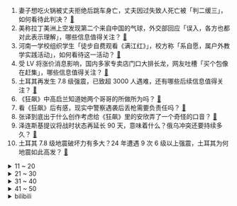 1. 妻子想吃火锅被丈夫拒绝后跳车身亡，丈夫因过失致人死亡被「判二缓三」，如何看待此判决？ [:link:](https://www.zhihu.com/question/582413027)
2. 美称拉丁美洲上空发现第二个来自中国的气球，外交部回应「误入，各方也都对此表示理解」，哪些信息值得关注？ [:link:](https://www.zhihu.com/question/582480337)
3. 河南一学校组织学生「徒步自费观看《满江红》」，校方称「系自愿，属户外教学实践活动」，如何看待这一活动？ [:link:](https://www.zhihu.com/question/582466102)
4. 受 LV 将涨价消息影响，国内多家专卖店门口大排长龙，网友吐槽「买个包像在赶集」，哪些信息值得关注？ [:link:](https://www.zhihu.com/question/582316960)
5. 土耳其再发生 7.8 级强震，已致超 3000 人遇难，还有哪些后续信息值得关注？ [:link:](https://www.zhihu.com/question/582389691)
6. 《狂飙》中高启兰知道她两个哥哥的所做所为吗？ [:link:](https://www.zhihu.com/question/581550123)
7. 看《狂飙》后有感，现实中警察遇袭后丢枪需要负责任吗？ [:link:](https://www.zhihu.com/question/579287746)
8. 张译到底出于什么创作考虑给《狂飙》里的安欣弄了一个奇怪的口音？ [:link:](https://www.zhihu.com/question/582145427)
9. 泽连斯基提议将战时状态再延长 90 天，意味着什么？俄乌冲突还要持续多久？ [:link:](https://www.zhihu.com/question/582475748)
10. 土耳其 7.8 级地震破坏力有多大？24 年遭遇 9 次 6 级以上强震，土耳其为何地震如此高发？ [:link:](https://www.zhihu.com/question/582481962)
<details>
<summary>11 ~ 20</summary>

11. 工作中遇到心动的男同事，要主动追求吗？ [:link:](https://www.zhihu.com/question/581982197)
12. 美国一公司计划复活 300 多年前灭绝「渡渡鸟」，终极目标复活猛犸象，如何从科学角度分析此计划可行性？ [:link:](https://www.zhihu.com/question/581720458)
13. 浙江省衢州实行「公务餐」改革，公务接待费减少约 30%，如何看待此事？ [:link:](https://www.zhihu.com/question/582241242)
14. 韩国称「自华入韩旅客落地检阳性率为零」，这一数据说明了什么？是否会提前取消对中国公民签证停发？ [:link:](https://www.zhihu.com/question/582284467)
15. 《狂飙》中的程程为什么斗不过高启强？ [:link:](https://www.zhihu.com/question/582234428)
16. 哪些《英雄联盟》主播是你一直想不明白为什么会火的？ [:link:](https://www.zhihu.com/question/579015808)
17. 刚下班想去跑跑步，要不要洗完澡再跑，洗完澡再跑会不会更舒服，跑完再洗一遍？ [:link:](https://www.zhihu.com/question/582020159)
18. 12 万抢保时捷百万豪车订单被判无效，首单买家「品牌劝我退款」，商家要求合理吗？如何从法律角度解读？ [:link:](https://www.zhihu.com/question/582395174)
19. 医学界为何对「耐药性」无能为力?为什么不在研发之初就充分考虑耐药性问题呢？ [:link:](https://www.zhihu.com/question/581754127)
20. 苹果明年或将推出更高端机型 Ultra，售价超 2 万，库克称果粉愿意高价买 iPhone，如何评价? [:link:](https://www.zhihu.com/question/582418182)
</details>
<details>
<summary>21 ~ 30</summary>

21. 有没有一种可能，三体人无视掉ETO，仅仅锁死人类科技，400年后人类一脸懵逼的迎接三体文明的到来？ [:link:](https://www.zhihu.com/question/582221229)
22. 为什么魔兽世界外服要叫国服玩家为「蝗虫」？ [:link:](https://www.zhihu.com/question/568401490)
23. 萝卜、胡萝卜、红萝卜、白萝卜、芜菁、欧防风、樱桃萝卜、黄萝卜等各种萝卜有什么区别？有哪些吃法？ [:link:](https://www.zhihu.com/question/36321562)
24. 如何评价漫威电影《黑豹 2》？ [:link:](https://www.zhihu.com/question/580718070)
25. 新老师不会教课怎么办？ [:link:](https://www.zhihu.com/question/345537920)
26. 媒体评「提前还贷比借钱难」，专家建议适度降低存量房贷利率，会带来哪些改善？ [:link:](https://www.zhihu.com/question/582421890)
27. 你在作文里撒过哪些谎，可以讲一讲吗？ [:link:](https://www.zhihu.com/question/579124700)
28. 《甄嬛传》中的哪句台词对你的触动最大？ [:link:](https://www.zhihu.com/question/555829757)
29. 如何评价电视剧《狂飙》中杨健这一人物，如果他没能成为老孟家的女婿，没脱掉警服，那么他会守住底线吗？ [:link:](https://www.zhihu.com/question/581420606)
30. 哪些艺术家的速写最容易临摹？ [:link:](https://www.zhihu.com/question/580645141)
</details>
<details>
<summary>31 ~ 40</summary>

31. 为什么我做的面包刚出炉的时候很软，凉了以后就干硬了？ [:link:](https://www.zhihu.com/question/23329514)
32. 春节后开工，有哪些「大女主专用」的配饰单品值得分享？ [:link:](https://www.zhihu.com/question/581102784)
33. 如何看待2023年2月6日A股表现？ [:link:](https://www.zhihu.com/question/582424422)
34. 在《流浪地球 3》中，赵今麦扮演的韩朵朵会回归吗？ [:link:](https://www.zhihu.com/question/581987043)
35. 你会记录日常生活的收支吗？ [:link:](https://www.zhihu.com/question/575991190)
36. Nike 与 Tiffany 跨界合作，即将发售约为 3000 元人民币的 AF1，你觉得怎么样？ [:link:](https://www.zhihu.com/question/581316097)
37. 微软产品将全线接入 ChatGPT，包括 Bing 以及 Office「全家桶」，将产生哪些影响？ [:link:](https://www.zhihu.com/question/582312398)
38. 有车后，你为开车安全做了哪些努力？ [:link:](https://www.zhihu.com/question/579661523)
39. 腾讯视频的剧版《三体》已经全部播出，如何评价这部电视剧？ [:link:](https://www.zhihu.com/question/582075944)
40. 玩《王者荣耀》的各位放弃过特别喜欢的英雄吗？ [:link:](https://www.zhihu.com/question/571604293)
</details>
<details>
<summary>41 ~ 50</summary>

41. 是什么让你突然努力了? [:link:](https://www.zhihu.com/question/582051746)
42. 《流浪地球 2》的角秒、纳角秒、皮角秒是多大？行星发动机造成的偏移真能帮助人类逃离太阳系吗？ [:link:](https://www.zhihu.com/question/581484050)
43. 练习八段锦有什么捷径？ [:link:](https://www.zhihu.com/question/495953604)
44. 密室逃脱和剧本杀的根本区别在哪？ [:link:](https://www.zhihu.com/question/436968320)
45. 智家大脑作为海尔智慧家庭核心技术平台，到底有多牛？ [:link:](https://www.zhihu.com/question/581952097)
46. 你小时候有哪些自以为瞒天过海却被父母知道得一清二楚的事？ [:link:](https://www.zhihu.com/question/317600442)
47. 最近吃太多肉有点腻了，有哪些超下饭的素食菜谱推荐？ [:link:](https://www.zhihu.com/question/580925144)
48. 学校里让你念念不忘的美食有哪些？ [:link:](https://www.zhihu.com/question/579523706)
49. 为什么总说柴火炒菜更好吃？ [:link:](https://www.zhihu.com/question/582075817)
50. 为什么一些鸟类（如鹦鹉）能模仿人类说话，而更接近人类的哺乳动物却不能？ [:link:](https://www.zhihu.com/question/581315703)
</details><details>
<summary>bilibili</summary>

1. 大雄...已经...无所谓了...【怀旧篇】！！！ [:link:](//www.bilibili.com/video/BV1pe4y1N72K)
2. 他的未来规划，真的有我！ [:link:](//www.bilibili.com/video/BV15j411M7ik)
3. 探秘全世界最大的枪店！是什么体验？40年经典老店！库存上万支枪！ [:link:](//www.bilibili.com/video/BV1w8411G7LW)
4. 【年度巨献】原神同人大电影 「暗潮」 [:link:](//www.bilibili.com/video/BV1hT411d7Fd)
5. 【九转大肠俞涛】B站我来了，鬼畜视频可以直接@我了！ [:link:](//www.bilibili.com/video/BV1bM411e7dJ)
6. 全网在夸的“自助餐天花板”，我被现场CPU了！有些餐厅啊，别太欺负小白了吧。 [:link:](//www.bilibili.com/video/BV1MD4y1N7Cy)
7. 当退坑2年的老玩家打开最新版《我的世界》 [:link:](//www.bilibili.com/video/BV1sD4y1T75A)
8. 把烂梗玩成了王炸，把三农做成了事业，说过的承诺我做到了！ [:link:](//www.bilibili.com/video/BV17R4y1z7vF)
9. 给流浪猫制作冬季保暖大猫窝 [:link:](//www.bilibili.com/video/BV1KR4y1z7Ta)
10. 不同类型的人表白被拒后的不同回复 [:link:](//www.bilibili.com/video/BV1hy4y1D734)
<details>
<summary>11 ~ 20</summary>

11. 我，药系天王 [:link:](//www.bilibili.com/video/BV1FA411k7Vk)
12. 评分6.1！彻底坠毁！德凯奥特曼完结吐槽 [:link:](//www.bilibili.com/video/BV1CR4y1z7Ae)
13. 公开呼吁取关？！一条视频席卷全国，衣戈猜想走红真的是偶然吗？ [:link:](//www.bilibili.com/video/BV1WD4y1N7jJ)
14. 不去东北，我说不出这些话…. [:link:](//www.bilibili.com/video/BV1Dx4y1j76a)
15. 1分钟速通满江红 [:link:](//www.bilibili.com/video/BV11x4y1j7Sq)
16. 别有洞天 [:link:](//www.bilibili.com/video/BV1fj411T7Kq)
17. 史上最离谱教室！！只教学校不教的东西！！ [:link:](//www.bilibili.com/video/BV1ry4y1D7FQ)
18. BSS (SEVENTEEN) 'Fighting (Feat. Lee Young Ji)' Official MV [:link:](//www.bilibili.com/video/BV1yx4y157Sc)
19. 海绵宝宝你怎么了！海绵宝宝：宇宙摇摆 [:link:](//www.bilibili.com/video/BV1Bv4y1t7nu)
20. 心痛！一口￥70，黑珍珠三钻也不能这么贵啊！【凭啥这么贵ep52-甬府】 [:link:](//www.bilibili.com/video/BV12d4y1n7Sr)
</details>
<details>
<summary>21 ~ 30</summary>

21. 课 堂 请 勿 对 对 子【大肠篇】！！！ [:link:](//www.bilibili.com/video/BV1Fx4y177Lo)
22. 无厘头西游《车迟国斗法》中 [:link:](//www.bilibili.com/video/BV1nj411M7ns)
23. 学姐让你晚上来，你就得来 [:link:](//www.bilibili.com/video/BV1NG4y1T7Mu)
24. 2小时20分，俯卧撑3200个！ [:link:](//www.bilibili.com/video/BV1vA411z7bk)
25. 100元在冰岛超市能买什么？鲸鱼肉！鲨鱼！海豹这里竟然都有卖！ [:link:](//www.bilibili.com/video/BV1md4y1n7VV)
26. 3000块钱没了！进来看个乐吧 [:link:](//www.bilibili.com/video/BV1a84y157Td)
27. 【海灯节实况完结】堂主，我举报，海灯节你员工在偷懒【胡桃】【原神】【4K 60】 [:link:](//www.bilibili.com/video/BV1h24y1B7JK)
28. 情敌是手办？王子：我不爱美女，唯爱手办！《叶卡捷琳娜》P2 [:link:](//www.bilibili.com/video/BV1Fj411M79v)
29. 新家落成 我的世界永恒的MC生存 二周目EP12 [:link:](//www.bilibili.com/video/BV1zA411z7YS)
30. 真有人为了出云堇cos，去练耍花枪？ [:link:](//www.bilibili.com/video/BV1hx4y1E7B4)
</details>
<details>
<summary>31 ~ 40</summary>

31. 一言难尽，有时候都不敢承认我们是救助的，得偷偷救 [:link:](//www.bilibili.com/video/BV1qM411i7D2)
32. 众人眼中的安欣 [:link:](//www.bilibili.com/video/BV1Nj411M7ww)
33. 「代号诡秘」赞 美 愚 者 ——《诡秘之主》游戏化PV首曝 [:link:](//www.bilibili.com/video/BV16d4y1p7vu)
34. 今天给全校孩子煮鸡蛋 早餐吃得好 才能长高高身体棒 看到班上好几个孩子自己不舍得吃还要留给弟弟妹妹吃的时候 满满的心疼与感动.. [:link:](//www.bilibili.com/video/BV12T411d71H)
35. 【周深×流浪地球2】《人是_》live首唱一开口就是5D感，太震撼了！ [:link:](//www.bilibili.com/video/BV1sy4y1D7fK)
36. 安欣霸凌高启强 [:link:](//www.bilibili.com/video/BV1by4y1D7ht)
37. 一百万粉感谢！+我从小到大的环境展示（+画画的变化） [:link:](//www.bilibili.com/video/BV1my4y1X7tN)
38. 【STN快报第七季03】科乐美直言将会剽窃玩家创意 [:link:](//www.bilibili.com/video/BV1Rd4y1n7rE)
39. 年兽：你管这叫烟花？？？ [:link:](//www.bilibili.com/video/BV19v4y1t7Cg)
40. 你看过这些动画片吗？这是一个完整的童年！ [:link:](//www.bilibili.com/video/BV1TD4y1N7Ni)
</details>
<details>
<summary>41 ~ 50</summary>

41. 注意看，这个男人太狠了！仅凭一己之力击垮了日本餐饮业！ [:link:](//www.bilibili.com/video/BV1Gs4y1W7u1)
42. 蛋黄派尿酸太低了，带他去海鲜市场，买几只大螃蟹补补身体 [:link:](//www.bilibili.com/video/BV1EY411D7Mg)
43. 看完流浪地球2，我整个人都不对劲了 [:link:](//www.bilibili.com/video/BV1ax4y1E7Ku)
44. 这是什么离谱的操作啊！！2 [:link:](//www.bilibili.com/video/BV1p24y1B7gV)
45. 写不完了，开摆！ [:link:](//www.bilibili.com/video/BV17Y411D7xn)
46. 你女朋友狠起来能有多猛？？ [:link:](//www.bilibili.com/video/BV1Qx4y1j7Fu)
47. 我爸：怎么还有这么大的猫啊 [:link:](//www.bilibili.com/video/BV1YY411S74s)
48. 【狂飙】可是恨的人没死成，爱的人没可能。 [:link:](//www.bilibili.com/video/BV1j84y1L7yi)
49. 【战双帕弥什】新版本「浮英枕梦行」PV公开 | 悠山百转，梦醒觉空 [:link:](//www.bilibili.com/video/BV1kA411r7x4)
50. 开学传奇，世界末日 [:link:](//www.bilibili.com/video/BV18x4y1j7Ew)
</details>
<details>
<summary>51 ~ 60</summary>

51. 妈妈一进入我的房间，各种东西就会开始失踪了 [:link:](//www.bilibili.com/video/BV1K8411u7Yv)
52. DNA什么的。。。真的。。。无所谓了 [:link:](//www.bilibili.com/video/BV1rM4y197sk)
53. 耗时7小时，揭秘酒店做的非常好吃的【九转大肠】入嘴瞬间值了！ [:link:](//www.bilibili.com/video/BV1qs4y1W7D5)
54. 搬新家啦！芬兰一家人体验铜锅涮羊肉全家狂喜！现切肥羊卷吃到撑！自制东北大拉皮绝了！温居派对狂欢爽翻天！ [:link:](//www.bilibili.com/video/BV1aG4y1U7VX)
55. “大肠…已经…无所谓了…” [:link:](//www.bilibili.com/video/BV19R4y1B72L)
56. 九转大肠在这里只配叫做弟弟 [:link:](//www.bilibili.com/video/BV1R8411g7JX)
57. 当我打游戏，混进了全是妹子的房间…… [:link:](//www.bilibili.com/video/BV1zD4y1T7Ag)
58. 第一次玩原神，请问公子是这么打的吗 [:link:](//www.bilibili.com/video/BV1Wy4y1D7g8)
59. 扒了狂飙大嫂的健身计划，她是真懂训练！ [:link:](//www.bilibili.com/video/BV1cd4y1n7X2)
60. 到底谁才是卧底？ [:link:](//www.bilibili.com/video/BV1c841137CU)
</details>
<details>
<summary>61 ~ 70</summary>

61. 啊？3.0 [:link:](//www.bilibili.com/video/BV1k24y1B73G)
62. 【TF家族】2023新年音乐会《瞬间》（制作篇全记录）中 [:link:](//www.bilibili.com/video/BV1eA41167N3)
63. 无敌 の 涂改带 [:link:](//www.bilibili.com/video/BV1zT411d7KU)
64. 现实比游戏的真实背景更加可怕！〖游戏不止〗 [:link:](//www.bilibili.com/video/BV1jT411d7D8)
65. Cookies｜超高难度～国风剪纸兔切片饼干！详细教程！ [:link:](//www.bilibili.com/video/BV1je4y1N71S)
66. 血条都没了，这才是真正的极限反杀！ [:link:](//www.bilibili.com/video/BV13A411k7ei)
67. 满级高启强屠杀新手村 [:link:](//www.bilibili.com/video/BV1vd4y1n7c6)
68. 当你突然被缩小了「999倍」？！蚂蚁和你一样大！！！ [:link:](//www.bilibili.com/video/BV15M4y1X75d)
69. 大肠...已经...无所谓了...《最 骚 营 销 号 47》 [:link:](//www.bilibili.com/video/BV1ky4y1X7Vv)
70. 【low君】《老戏骨盘点》：人均演技教科书，比演技更值得尊敬的是他们对戏的态度！ [:link:](//www.bilibili.com/video/BV1pe4y1N74C)
</details>
<details>
<summary>71 ~ 80</summary>

71. 梁龙《达拉崩吧》（东北妖娆巨龙版） [:link:](//www.bilibili.com/video/BV1hv4y1t7SD)
72. 伤 敌 一 千，自 损 一 千 [:link:](//www.bilibili.com/video/BV1ke4y1A7BC)
73. 清 肠 老 兵 [:link:](//www.bilibili.com/video/BV1oG4y1S7Hy)
74. 男主性格大搜罗！浅谈动漫中最具代表性的那些男主性格！ [:link:](//www.bilibili.com/video/BV1cY411D7QD)
75. 群  冰  (群青) [:link:](//www.bilibili.com/video/BV1HY411D7Cz)
76. 汤姆配音大赛第一名 [:link:](//www.bilibili.com/video/BV1984y157NZ)
77. 夜晚挑战放着恐怖音乐去烂尾楼 [:link:](//www.bilibili.com/video/BV1tG4y1U7UZ)
78. 当我希望爷爷穿的时尚点 [:link:](//www.bilibili.com/video/BV1BM411e7SV)
79. 給大家介紹一個小店。 [:link:](//www.bilibili.com/video/BV1cY411D78N)
80. 有这样的老婆，我能吹一辈子！ [:link:](//www.bilibili.com/video/BV1Ry4y1D7HV)
</details>
<details>
<summary>81 ~ 90</summary>

81. 【全球首通】韩国人做的自制谱 中国人也能第一时间拿下 [:link:](//www.bilibili.com/video/BV1184y1V7q8)
82. 捡到流浪小土狗的全过程 [:link:](//www.bilibili.com/video/BV1By4y1D7YM)
83. 30岁硕士攒100w吃息退休实践，新年开门红200w不是梦 [:link:](//www.bilibili.com/video/BV1fT411X7PD)
84. 【魔圆】“ 魔女的舞步 ” [:link:](//www.bilibili.com/video/BV1qx4y1j7B5)
85. 在法国捡垃圾吃，饺子捡一大盒，丢弃菠萝烤披萨真香 [:link:](//www.bilibili.com/video/BV1zj411T7Qr)
86. 嘿Siri，你认识Moss吗 [:link:](//www.bilibili.com/video/BV1r84y1V78T)
87. 熟知天下梗  开学自然神！！！ [:link:](//www.bilibili.com/video/BV1fM411i7h7)
88. 教室深情翻唱：赵雷《我记得》（45秒后夺走你的三连） [:link:](//www.bilibili.com/video/BV1Cs4y1W7o9)
89. 我将数十张试卷拼接成了一张试卷 [:link:](//www.bilibili.com/video/BV1wR4y1z7Xk)
90. 此乃坤拳，乾坤镜方可修成，我以致乾坤镜九星巅峰，颤抖吧ikun们 [:link:](//www.bilibili.com/video/BV1Wx4y1j7tA)
</details>
<details>
<summary>91 ~ 100</summary>

91. 都什么年代了还在看传统狂飙？！ [:link:](//www.bilibili.com/video/BV1NT411d7Lu)
92. 故 意 找 茬 [:link:](//www.bilibili.com/video/BV1vM411e7XP)
93. 当妈妈体验我极度懒惰的一天，她疯了… [:link:](//www.bilibili.com/video/BV19d4y1n7V2)
94. 我去！我的工友是初音未来 [:link:](//www.bilibili.com/video/BV1jD4y1T7Xj)
95. 最惨烈的坦克互轰！ [:link:](//www.bilibili.com/video/BV1EG4y1u7my)
96. ✨阳✨光✨开✨朗✨大✨男✨孩✨儿✨ [:link:](//www.bilibili.com/video/BV1BR4y187W5)
97. 对比前两年真的没变化...#典典的卑微生活 [:link:](//www.bilibili.com/video/BV1xM411e7Hk)
98. 看完视频，零基础也能发一篇二区SCI [:link:](//www.bilibili.com/video/BV1bx4y1j7Sd)
99. 十分钟，完成一条灵动的尾巴 [:link:](//www.bilibili.com/video/BV1yx4y1j7LU)
100. 【半佛】小天才过时了，老天才电话手表即将打穿市场。 [:link:](//www.bilibili.com/video/BV19x4y1j7vx)
</details></details>